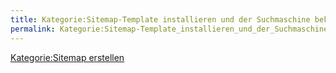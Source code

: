 ```yaml
---
title: Kategorie:Sitemap-Template installieren und der Suchmaschine bekannt machen
permalink: Kategorie:Sitemap-Template_installieren_und_der_Suchmaschine_bekannt_machen/
---
```


[Kategorie:Sitemap erstellen](export_de/Kategorie:Sitemap_erstellen.md)
